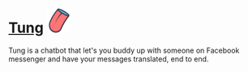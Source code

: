 # [Tung](https://jonnygwi.github.io/tung/) <img src="/img/logo.png" height="48" width="48" >

Tung is a chatbot that let's you buddy up with someone on Facebook messenger and have your messages translated, end to end.
